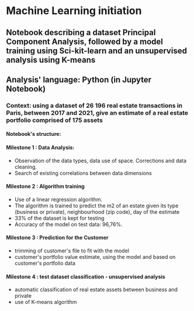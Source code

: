 # Machine Learning initiation

## Notebook describing a dataset Principal Component Analysis, followed by a model training using Sci-kit-learn and an unsupervised analysis using K-means

## Analysis' language: Python (in Jupyter Notebook)

### Context: using a dataset of 26 196 real estate transactions in Paris, between 2017 and 2021, give an estimate of a real estate portfolio comprised of 175 assets

#### Notebook's structure:

#### Milestone 1 : Data Analysis:

- Observation of the data types, data use of space. Corrections and data cleaning. 
- Search of existing correlations between data dimensions
  
#### Milestone 2 : Algorithm training

- Use of a linear regression algorithm.
- The algorithm is trained to predict the m2 of an estate given its type (business or private), neighbourhood (zip code), day of the estimate
- 33% of the dataset is kept for testing
- Accuracy of the model on test data: 96,76%.

#### Milestone 3 : Prediction for the Customer

- trimming of customer's file to fit with the model
- customer's portfolio value estimate, using the model and based on customer's portfolio data

#### Milestone 4 : test dataset classification - unsupervised analysis

- automatic classification of real estate assets between business and private
- use of K-means algorithm
